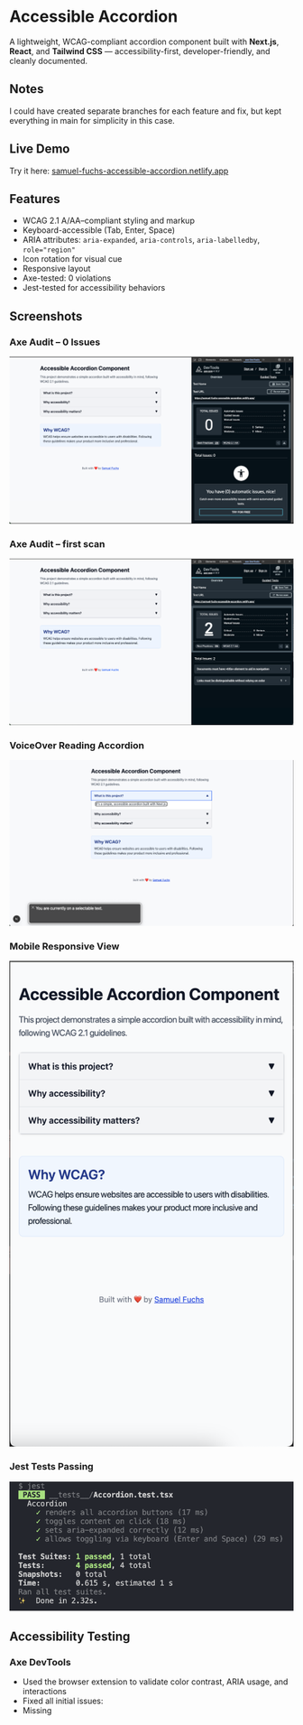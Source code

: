 # Accessible Accordion

A lightweight, WCAG-compliant accordion component built with **Next.js**, **React**, and **Tailwind CSS** — accessibility-first, developer-friendly, and cleanly documented.

## Notes

I could have created separate branches for each feature and fix, but kept everything in main for simplicity in this case.

## Live Demo

Try it here: [samuel-fuchs-accessible-accordion.netlify.app](https://samuel-fuchs-accessible-accordion.netlify.app/)

## Features

- WCAG 2.1 A/AA–compliant styling and markup
- Keyboard-accessible (Tab, Enter, Space)
- ARIA attributes: `aria-expanded`, `aria-controls`, `aria-labelledby`, `role="region"`
- Icon rotation for visual cue
- Responsive layout
- Axe-tested: 0 violations
- Jest-tested for accessibility behaviors

## Screenshots

### Axe Audit – 0 Issues
![Axe test passing](./public/screenshots/axe/axe-initial-scan-pass-02.png)

### Axe Audit – first scan
![Axe first scan](./public/screenshots/axe/axe-initial-scan-pass-01.png)

### VoiceOver Reading Accordion
![VoiceOver reading](./public/screenshots/voiceover/voiceover-expanded-state.png)

### Mobile Responsive View
![Mobile view](./public/screenshots/mobile/mobile-view.png)

### Jest Tests Passing
![Jest passing](./public/screenshots/testing/jest-tests-passing.png)

## Accessibility Testing

### Axe DevTools
- Used the browser extension to validate color contrast, ARIA usage, and interactions
- Fixed all initial issues:
- Missing <title> → Fixed via Next.js metadata
- Link not distinguishable → Darker blue + underline

### VoiceOver (macOS)
- Button labels are read correctly
- `aria-expanded` state is announced
- Toggled content is properly accessible

### Keyboard Navigation
- Tabbing focuses each button
- Space / Enter toggle open/close state
- Visual focus rings are present

## Testing

Tested with `Jest` and `React Testing Library` using `@testing-library/user-event` for realistic interactions.

### What’s covered:

- Renders all accordion items
- Toggles content on click and with keyboard
- `aria-expanded` updates correctly
- Keyboard focus and toggling via Enter/Space

### Run tests:

```
npm run test
```

## Build Steps I took
1. Project Configuration

- Initialized project with Next.js, Tailwind, TypeScript

2. Accordion Component

- Built fully accessible component with props

3. ARIA & WCAG Support

- Level A/AA:
- `aria-expanded1`, `aria-controls`, `aria-labelledby`
- `role="region"` for content
- Focus styles using `focus:outline`

4. Main Page Layout

- Used semantic headings (example: h1, h2)
- Sectioned content

5. Accessibility Passes

- Axe: initial scan flagged 2 issues → resolved
- VoiceOver manually tested

## Author

Made with ❤️ by [Samuel Fuchs](https://github.com/samuelfuchs)

I care deeply about building inclusive, user-first digital experiences — and I’m always learning more about how accessibility can drive better UX and broader reach.